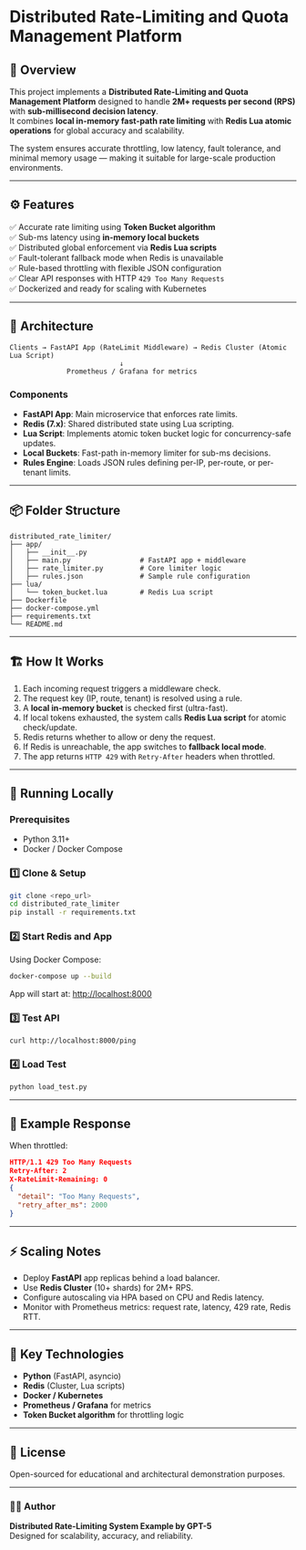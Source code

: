 # Distributed Rate-Limiting and Quota Management Platform

## 🚀 Overview
This project implements a **Distributed Rate-Limiting and Quota Management Platform** designed to handle **2M+ requests per second (RPS)** with **sub-millisecond decision latency**.  
It combines **local in-memory fast-path rate limiting** with **Redis Lua atomic operations** for global accuracy and scalability.

The system ensures accurate throttling, low latency, fault tolerance, and minimal memory usage — making it suitable for large-scale production environments.

---

## ⚙️ Features
✅ Accurate rate limiting using **Token Bucket algorithm**  
✅ Sub-ms latency using **in-memory local buckets**  
✅ Distributed global enforcement via **Redis Lua scripts**  
✅ Fault-tolerant fallback mode when Redis is unavailable  
✅ Rule-based throttling with flexible JSON configuration  
✅ Clear API responses with HTTP `429 Too Many Requests`  
✅ Dockerized and ready for scaling with Kubernetes  

---

## 🧩 Architecture
```
Clients → FastAPI App (RateLimit Middleware) → Redis Cluster (Atomic Lua Script)
                           ↓
              Prometheus / Grafana for metrics
```

### Components
- **FastAPI App**: Main microservice that enforces rate limits.
- **Redis (7.x)**: Shared distributed state using Lua scripting.
- **Lua Script**: Implements atomic token bucket logic for concurrency-safe updates.
- **Local Buckets**: Fast-path in-memory limiter for sub-ms decisions.
- **Rules Engine**: Loads JSON rules defining per-IP, per-route, or per-tenant limits.

---

## 📦 Folder Structure
```
distributed_rate_limiter/
├── app/
│   ├── __init__.py
│   ├── main.py                 # FastAPI app + middleware
│   ├── rate_limiter.py         # Core limiter logic
│   ├── rules.json              # Sample rule configuration
├── lua/
│   └── token_bucket.lua        # Redis Lua script
├── Dockerfile
├── docker-compose.yml
├── requirements.txt
└── README.md
```

---

## 🏗️ How It Works
1. Each incoming request triggers a middleware check.
2. The request key (IP, route, tenant) is resolved using a rule.
3. A **local in-memory bucket** is checked first (ultra-fast).
4. If local tokens exhausted, the system calls **Redis Lua script** for atomic check/update.
5. Redis returns whether to allow or deny the request.
6. If Redis is unreachable, the app switches to **fallback local mode**.
7. The app returns `HTTP 429` with `Retry-After` headers when throttled.

---

## 🧪 Running Locally

### Prerequisites
- Python 3.11+
- Docker / Docker Compose

### 1️⃣ Clone & Setup
```bash
git clone <repo_url>
cd distributed_rate_limiter
pip install -r requirements.txt
```

### 2️⃣ Start Redis and App
Using Docker Compose:
```bash
docker-compose up --build
```

App will start at: [http://localhost:8000](http://localhost:8000)

### 3️⃣ Test API
```bash
curl http://localhost:8000/ping
```

### 4️⃣ Load Test
```bash
python load_test.py
```

---

## 🧠 Example Response
When throttled:
```json
HTTP/1.1 429 Too Many Requests
Retry-After: 2
X-RateLimit-Remaining: 0
{
  "detail": "Too Many Requests",
  "retry_after_ms": 2000
}
```

---

## ⚡ Scaling Notes
- Deploy **FastAPI** app replicas behind a load balancer.
- Use **Redis Cluster** (10+ shards) for 2M+ RPS.
- Configure autoscaling via HPA based on CPU and Redis latency.
- Monitor with Prometheus metrics: request rate, latency, 429 rate, Redis RTT.

---

## 🧭 Key Technologies
- **Python** (FastAPI, asyncio)
- **Redis** (Cluster, Lua scripts)
- **Docker / Kubernetes**
- **Prometheus / Grafana** for metrics
- **Token Bucket algorithm** for throttling logic

---

## 📜 License
Open-sourced for educational and architectural demonstration purposes.

---

### 👨‍💻 Author
**Distributed Rate-Limiting System Example by GPT-5**  
Designed for scalability, accuracy, and reliability.
